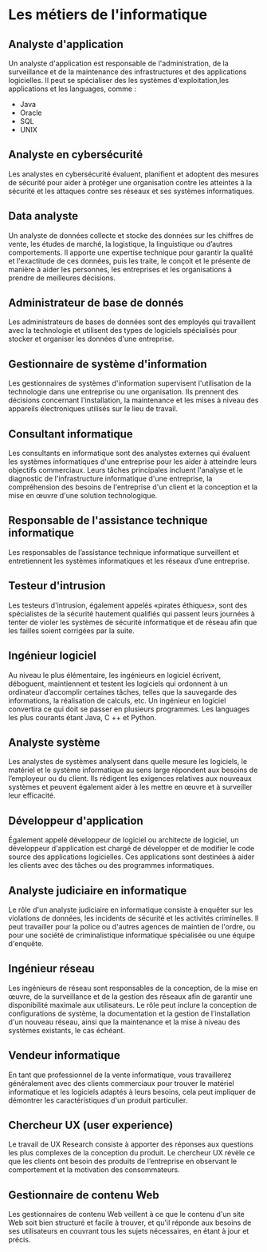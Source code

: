 # Les métiers de l'informatique

## Analyste d'application
Un analyste d'application est responsable de l'administration, de la surveillance et de la maintenance des infrastructures et des applications logicielles.
Il  peut se spécialiser des les systèmes d'exploitation,les applications et les languages, comme :
- Java
- Oracle
- SQL
- UNIX

## Analyste en cybersécurité
Les analystes en cybersécurité évaluent, planifient et adoptent des mesures de sécurité pour aider à protéger une organisation contre les atteintes à la sécurité et les attaques contre ses réseaux et ses systèmes informatiques.

## Data analyste 
Un analyste de données collecte et stocke des données sur les chiffres de vente, les études de marché, la logistique, la linguistique ou d’autres comportements.
Il apporte une expertise technique pour garantir la qualité et l'exactitude de ces données, puis les traite, le conçoit et le présente de manière à aider les personnes, les entreprises et les organisations à prendre de meilleures décisions.

## Administrateur de base de donnés
Les administrateurs de bases de données sont des employés qui travaillent avec la technologie et utilisent des types de logiciels spécialisés pour stocker et organiser les données d'une entreprise.

## Gestionnaire de système d'information
Les gestionnaires de systèmes d'information supervisent l'utilisation de la technologie dans une entreprise ou une organisation. Ils prennent des décisions concernant l'installation, la maintenance et les mises à niveau des appareils électroniques utilisés sur le lieu de travail.

## Consultant informatique 
Les consultants en informatique sont des analystes externes qui évaluent les systèmes informatiques d'une entreprise pour les aider à atteindre leurs objectifs commerciaux. Leurs tâches principales incluent l'analyse et le diagnostic de l'infrastructure informatique d'une entreprise, la compréhension des besoins de l'entreprise d'un client et la conception et la mise en œuvre d'une solution technologique.

## Responsable de l'assistance technique informatique
Les responsables de l’assistance technique informatique surveillent et entretiennent les systèmes informatiques et les réseaux d’une entreprise.

## Testeur d'intrusion
Les testeurs d'intrusion, également appelés «pirates éthiques», sont des spécialistes de la sécurité hautement qualifiés qui passent leurs journées à tenter de violer les systèmes de sécurité informatique et de réseau afin que les failles soient corrigées par la suite.

## Ingénieur logiciel
Au niveau le plus élémentaire, les ingénieurs en logiciel écrivent, déboguent, maintiennent et testent les logiciels qui ordonnent à un ordinateur d’accomplir certaines tâches, telles que la sauvegarde des informations, la réalisation de calculs, etc. Un ingénieur en logiciel convertira ce qui doit se passer en plusieurs programmes. Les languages les plus courants étant Java, C ++ et Python.

## Analyste système
Les analystes de systèmes analysent dans quelle mesure les logiciels, le matériel et le système informatique au sens large répondent aux besoins de l’employeur ou du client. Ils rédigent les exigences relatives aux nouveaux systèmes et peuvent également aider à les mettre en œuvre et à surveiller leur efficacité.

## Développeur d'application
Également appelé développeur de logiciel ou architecte de logiciel, un développeur d'application est chargé de développer et de modifier le code source des applications logicielles. Ces applications sont destinées à aider les clients avec des tâches ou des programmes informatiques.

## Analyste judiciaire en informatique 
Le rôle d'un analyste judiciaire en informatique consiste à enquêter sur les violations de données, les incidents de sécurité et les activités criminelles. Il peut travailler pour la police ou d'autres agences de maintien de l'ordre, ou pour une société de criminalistique informatique spécialisée ou une équipe d'enquête.

## Ingénieur réseau
Les ingénieurs de réseau sont responsables de la conception, de la mise en œuvre, de la surveillance et de la gestion des réseaux afin de garantir une disponibilité maximale aux utilisateurs. Le rôle peut inclure la conception de configurations de système, la documentation et la gestion de l'installation d'un nouveau réseau, ainsi que la maintenance et la mise à niveau des systèmes existants, le cas échéant.

## Vendeur informatique 
En tant que professionnel de la vente informatique, vous travaillerez généralement avec des clients commerciaux pour trouver le matériel informatique et les logiciels adaptés à leurs besoins, cela peut impliquer de démontrer les caractéristiques d'un produit particulier.

## Chercheur UX (user experience)
Le travail de UX Research consiste à apporter des réponses aux questions les plus complexes de la conception du produit. Le chercheur UX révèle ce que les clients ont besoin des produits de l’entreprise en observant le comportement et la motivation des consommateurs.

 
## Gestionnaire de contenu Web
Les gestionnaires de contenu Web veillent à ce que le contenu d'un site Web soit bien structuré et facile à trouver, et qu'il réponde aux besoins de ses utilisateurs en couvrant tous les sujets nécessaires, en étant à jour et précis.
